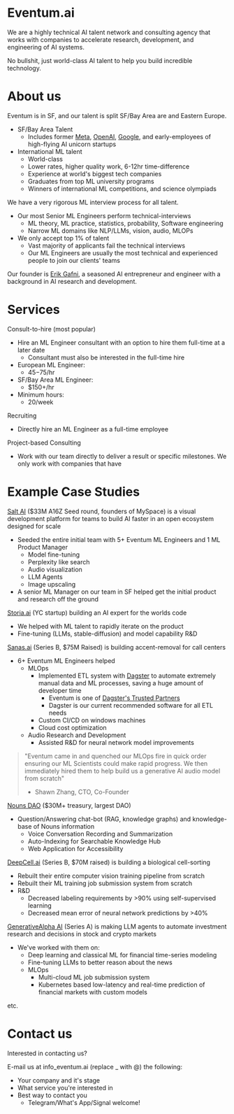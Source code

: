 # Eventum.ai

We are a highly technical AI talent network and consulting agency that works with companies to accelerate research,
development, and engineering of AI systems.

No bullshit, just world-class AI talent to help you build incredible
technology.

# About us

Eventum is in SF, and our talent is split SF/Bay Area are and Eastern Europe.

* SF/Bay Area Talent
    * Includes former [Meta](http://meta.com), [OpenAI](openai.com), [Google](http://google.com), and early-employees of high-flying AI unicorn startups
* International ML talent
    * World-class 
    * Lower rates, higher quality work, 6-12hr time-difference
    * Experience at world's biggest tech companies
    * Graduates from top ML university programs
    * Winners of international ML competitions, and science olympiads 

We have a very rigorous ML interview process for all talent.

* Our most Senior ML Engineers perform technical-interviews
    * ML theory, ML practice, statistics, probability, Software engineering
    * Narrow ML domains like NLP/LLMs, vision, audio, MLOPs
* We only accept top 1% of talent
    * Vast majority of applicants fail the technical interviews
    * Our ML Engineers are usually the most technical and experienced people to join our clients' teams

Our founder is [Erik Gafni](http://www.erikgafni.com/), a seasoned AI entrepreneur and engineer with a background in
    AI research and development.

# Services

Consult-to-hire (most popular)

* Hire an ML Engineer consultant with an option to hire them full-time at a later date
    * Consultant must also be interested in the full-time hire
* European ML Engineer:
    * $45-$75/hr
* SF/Bay Area ML Engineer:
    * $150+/hr
* Minimum hours:
    * 20/week
  
Recruiting

* Directly hire an ML Engineer as a full-time employee

Project-based Consulting

* Work with our team directly to deliver a result or specific milestones.  We only work with companies that have

# Example Case Studies

[Salt AI](https://getsalt.ai/)
($33M A16Z Seed round, founders of MySpace) is a visual development platform for teams to build AI faster in
  an open ecosystem designed for scale

* Seeded the entire initial team with 5+ Eventum ML Engineers and 1 ML Product Manager
    * Model fine-tuning
    * Perplexity like search
    * Audio visualization
    * LLM Agents
    * Image upscaling
* A senior ML Manager on our team in SF helped get the initial product and research off the ground

[Storia.ai](http://storia.ai) (YC startup) building an AI expert for the worlds code

* We helped with ML talent to rapidly iterate on the product
* Fine-tuning (LLMs, stable-diffusion) and model capability R&D

[Sanas.ai](http://sanas.ai) (Series B, $75M Raised) is building accent-removal for call centers

* 6+ Eventum ML Engineers helped
    * MLOps
        * Implemented ETL system with [Dagster](dagster.io) to automate extremely manual data and ML processes,
          saving a huge amount of developer time
            * Eventum is one of [Dagster's Trusted Partners](https://dagster.io/partners)
            * Dagster is our current recommended software for all ETL needs
        * Custom CI/CD on windows machines
        * Cloud cost optimization
    * Audio Research and Development
        * Assisted R&D for neural network model improvements
      
> "Eventum came in and quenched our MLOps fire in quick order ensuring our ML Scientists could make rapid 
> progress. We then immediately hired them to help build us a generative AI audio model from scratch"
> - Shawn Zhang, CTO, Co-Founder

[Nouns DAO](http://nouns.wtf) ($30M+ treasury, largest DAO)

* Question/Answering chat-bot (RAG, knowledge graphs) and knowledge-base of Nouns information
    * Voice Conversation Recording and Summarization
    * Auto-Indexing for Searchable Knowledge Hub
    * Web Application for Accessibility

[DeepCell.ai](http://deepcell.com) (Series B, $70M raised) is building a biological cell-sorting

* Rebuilt their entire computer vision training pipeline from scratch
* Rebuilt their ML training job submission system from scratch
* R&D
    * Decreased labeling requirements by >90% using self-supervised learning
    * Decreased mean error of neural network predictions by >40%
      
[GenerativeAlpha AI](http://galpha.ai) (Series A) is making LLM agents to automate investment research and decisions in stock and crypto markets

* We've worked with them on:
    * Deep learning and classical ML for financial time-series modeling
    * Fine-tuning LLMs to better reason about the news
    * MLOps
        * Multi-cloud ML job submission system
        * Kubernetes based low-latency and real-time prediction of financial markets with custom models

etc.

# Contact us

Interested in contacting us?

E-mail us at info_eventum.ai (replace _ with @) the following:

* Your company and it's stage
* What service you're interested in
* Best way to contact you
    * Telegram/What's App/Signal welcome!









